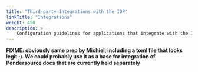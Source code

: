 ```yaml
---
title: "Third-party Integrations with the IOP"
linkTitle: "Integrations"
weight: 450
description: >
    Configuration guidelines for applications that integrate with the IOP
---
```


**FIXME: obviously same prep by Michiel, including a toml file that looks
legit ;). We could probably use it as a base for integration of
Pondersource docs that are currently held separately**
